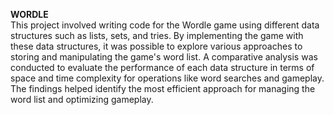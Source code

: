 **WORDLE**\
This project involved writing code for the Wordle game using different data structures such as lists, sets, and tries. By implementing the game with these data structures, it was possible to explore various approaches to storing and manipulating the game's word list. A comparative analysis was conducted to evaluate the performance of each data structure in terms of space and time complexity for operations like word searches and gameplay. The findings helped identify the most efficient approach for managing the word list and optimizing gameplay.
